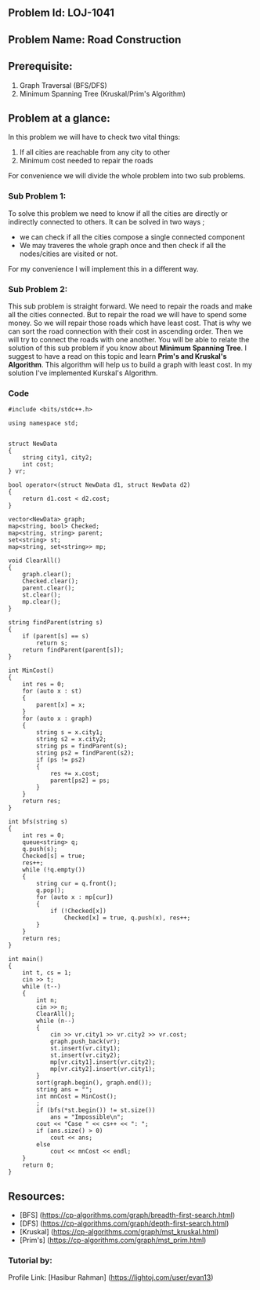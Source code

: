 ## Problem Id: LOJ-1041
## Problem Name: Road Construction

## Prerequisite:
1. Graph Traversal (BFS/DFS)
2. Minimum Spanning Tree (Kruskal/Prim's Algorithm)

## Problem at a glance:
In this problem we will have to check two vital things:
1. If all cities are reachable from any city to other
2. Minimum cost needed to repair the roads

For convenience we will divide the whole problem into two sub problems.

### Sub Problem 1:
To solve this problem we need to know if all the cities are directly or indirectly connected to others. It can be solved in two ways ; 
- we can check if all the cities compose a single connected component 
- We may traveres the whole graph once and then check if all the nodes/cities are visited or not. 

For my convenience I will implement this in a different way.

### Sub Problem 2:
This sub problem is straight forward. We need to repair the roads and make all the cities connected. But to repair the road we will have to spend some money. So we will repair those roads which have least cost. That is why we can sort the road connection with their cost in ascending order. Then we will try to connect the roads with one another. You will be able to relate the solution of this sub problem if you know about **Minimum Spanning Tree**. I suggest to have a read on this topic and learn **Prim's  and Kruskal's Algorithm**. This algorithm will help us to build a graph with least cost. In my solution I've implemented Kurskal's Algorithm.

### Code

```
#include <bits/stdc++.h>

using namespace std;


struct NewData
{
    string city1, city2;
    int cost;
} vr;

bool operator<(struct NewData d1, struct NewData d2)
{
    return d1.cost < d2.cost;
}

vector<NewData> graph;
map<string, bool> Checked;
map<string, string> parent;
set<string> st;
map<string, set<string>> mp;

void ClearAll()
{
    graph.clear();
    Checked.clear();
    parent.clear();
    st.clear();
    mp.clear();
}

string findParent(string s)
{
    if (parent[s] == s)
        return s;
    return findParent(parent[s]);
}

int MinCost()
{
    int res = 0;
    for (auto x : st)
    {
        parent[x] = x;
    }
    for (auto x : graph)
    {
        string s = x.city1;
        string s2 = x.city2;
        string ps = findParent(s);
        string ps2 = findParent(s2);
        if (ps != ps2)
        {
            res += x.cost;
            parent[ps2] = ps;
        }
    }
    return res;
}

int bfs(string s)
{
    int res = 0;
    queue<string> q;
    q.push(s);
    Checked[s] = true;
    res++;
    while (!q.empty())
    {
        string cur = q.front();
        q.pop();
        for (auto x : mp[cur])
        {
            if (!Checked[x])
                Checked[x] = true, q.push(x), res++;
        }
    }
    return res;
}

int main()
{
    int t, cs = 1;
    cin >> t;
    while (t--)
    {
        int n;
        cin >> n;
        ClearAll();
        while (n--)
        {
            cin >> vr.city1 >> vr.city2 >> vr.cost;
            graph.push_back(vr);
            st.insert(vr.city1);
            st.insert(vr.city2);
            mp[vr.city1].insert(vr.city2);
            mp[vr.city2].insert(vr.city1);
        }
        sort(graph.begin(), graph.end());
        string ans = "";
        int mnCost = MinCost();
        ;
        if (bfs(*st.begin()) != st.size())
            ans = "Impossible\n";
        cout << "Case " << cs++ << ": ";
        if (ans.size() > 0)
            cout << ans;
        else
            cout << mnCost << endl;
    }
    return 0;
}
```

## Resources:
- [BFS] (https://cp-algorithms.com/graph/breadth-first-search.html)
- [DFS] (https://cp-algorithms.com/graph/depth-first-search.html) 
- [Kruskal] (https://cp-algorithms.com/graph/mst_kruskal.html) 
- [Prim's] (https://cp-algorithms.com/graph/mst_prim.html)


### Tutorial by:
Profile Link: [Hasibur Rahman] (https://lightoj.com/user/evan13)